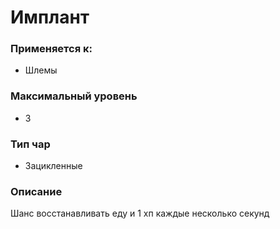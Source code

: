 # Имплант

### Применяется к:

* Шлемы

### Максимальный уровень&#x20;

* 3

### Тип чар

* Зацикленные

### Описание

Шанс восстанавливать еду и 1 хп каждые несколько секунд&#x20;
